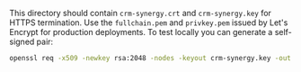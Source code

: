 This directory should contain `crm-synergy.crt` and `crm-synergy.key` for HTTPS termination.
Use the `fullchain.pem` and `privkey.pem` issued by Let's Encrypt for production deployments.
To test locally you can generate a self-signed pair:

```bash
openssl req -x509 -newkey rsa:2048 -nodes -keyout crm-synergy.key -out crm-synergy.crt -days 365 -subj "/CN=localhost"
```
